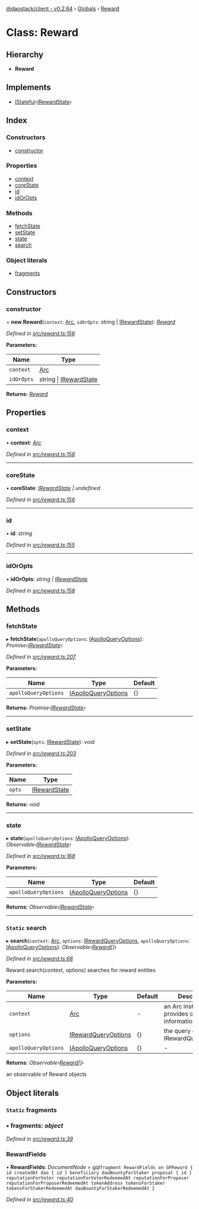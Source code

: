 [@daostack/client - v0.2.64](../README.md) › [Globals](../globals.md) › [Reward](reward.md)

# Class: Reward

## Hierarchy

* **Reward**

## Implements

* [IStateful](../interfaces/istateful.md)‹[IRewardState](../interfaces/irewardstate.md)›

## Index

### Constructors

* [constructor](reward.md#constructor)

### Properties

* [context](reward.md#context)
* [coreState](reward.md#corestate)
* [id](reward.md#id)
* [idOrOpts](reward.md#idoropts)

### Methods

* [fetchState](reward.md#fetchstate)
* [setState](reward.md#setstate)
* [state](reward.md#state)
* [search](reward.md#static-search)

### Object literals

* [fragments](reward.md#static-fragments)

## Constructors

###  constructor

\+ **new Reward**(`context`: [Arc](arc.md), `idOrOpts`: string | [IRewardState](../interfaces/irewardstate.md)): *[Reward](reward.md)*

*Defined in [src/reward.ts:156](https://github.com/daostack/client/blob/ca3cbac/src/reward.ts#L156)*

**Parameters:**

Name | Type |
------ | ------ |
`context` | [Arc](arc.md) |
`idOrOpts` | string &#124; [IRewardState](../interfaces/irewardstate.md) |

**Returns:** *[Reward](reward.md)*

## Properties

###  context

• **context**: *[Arc](arc.md)*

*Defined in [src/reward.ts:158](https://github.com/daostack/client/blob/ca3cbac/src/reward.ts#L158)*

___

###  coreState

• **coreState**: *[IRewardState](../interfaces/irewardstate.md) | undefined*

*Defined in [src/reward.ts:156](https://github.com/daostack/client/blob/ca3cbac/src/reward.ts#L156)*

___

###  id

• **id**: *string*

*Defined in [src/reward.ts:155](https://github.com/daostack/client/blob/ca3cbac/src/reward.ts#L155)*

___

###  idOrOpts

• **idOrOpts**: *string | [IRewardState](../interfaces/irewardstate.md)*

*Defined in [src/reward.ts:158](https://github.com/daostack/client/blob/ca3cbac/src/reward.ts#L158)*

## Methods

###  fetchState

▸ **fetchState**(`apolloQueryOptions`: [IApolloQueryOptions](../interfaces/iapolloqueryoptions.md)): *Promise‹[IRewardState](../interfaces/irewardstate.md)›*

*Defined in [src/reward.ts:207](https://github.com/daostack/client/blob/ca3cbac/src/reward.ts#L207)*

**Parameters:**

Name | Type | Default |
------ | ------ | ------ |
`apolloQueryOptions` | [IApolloQueryOptions](../interfaces/iapolloqueryoptions.md) |  {} |

**Returns:** *Promise‹[IRewardState](../interfaces/irewardstate.md)›*

___

###  setState

▸ **setState**(`opts`: [IRewardState](../interfaces/irewardstate.md)): *void*

*Defined in [src/reward.ts:203](https://github.com/daostack/client/blob/ca3cbac/src/reward.ts#L203)*

**Parameters:**

Name | Type |
------ | ------ |
`opts` | [IRewardState](../interfaces/irewardstate.md) |

**Returns:** *void*

___

###  state

▸ **state**(`apolloQueryOptions`: [IApolloQueryOptions](../interfaces/iapolloqueryoptions.md)): *Observable‹[IRewardState](../interfaces/irewardstate.md)›*

*Defined in [src/reward.ts:168](https://github.com/daostack/client/blob/ca3cbac/src/reward.ts#L168)*

**Parameters:**

Name | Type | Default |
------ | ------ | ------ |
`apolloQueryOptions` | [IApolloQueryOptions](../interfaces/iapolloqueryoptions.md) |  {} |

**Returns:** *Observable‹[IRewardState](../interfaces/irewardstate.md)›*

___

### `Static` search

▸ **search**(`context`: [Arc](arc.md), `options`: [IRewardQueryOptions](../interfaces/irewardqueryoptions.md), `apolloQueryOptions`: [IApolloQueryOptions](../interfaces/iapolloqueryoptions.md)): *Observable‹[Reward](reward.md)[]›*

*Defined in [src/reward.ts:68](https://github.com/daostack/client/blob/ca3cbac/src/reward.ts#L68)*

Reward.search(context, options) searches for reward entities

**Parameters:**

Name | Type | Default | Description |
------ | ------ | ------ | ------ |
`context` | [Arc](arc.md) | - | an Arc instance that provides connection information |
`options` | [IRewardQueryOptions](../interfaces/irewardqueryoptions.md) |  {} | the query options, cf. IRewardQueryOptions |
`apolloQueryOptions` | [IApolloQueryOptions](../interfaces/iapolloqueryoptions.md) |  {} | - |

**Returns:** *Observable‹[Reward](reward.md)[]›*

an observable of Reward objects

## Object literals

### `Static` fragments

### ▪ **fragments**: *object*

*Defined in [src/reward.ts:39](https://github.com/daostack/client/blob/ca3cbac/src/reward.ts#L39)*

###  RewardFields

• **RewardFields**: *DocumentNode* =  gql`fragment RewardFields on GPReward {
      id
      createdAt
      dao {
        id
      }
      beneficiary
      daoBountyForStaker
      proposal {
         id
      }
      reputationForVoter
      reputationForVoterRedeemedAt
      reputationForProposer
      reputationForProposerRedeemedAt
      tokenAddress
      tokensForStaker
      tokensForStakerRedeemedAt
      daoBountyForStakerRedeemedAt
    }`

*Defined in [src/reward.ts:40](https://github.com/daostack/client/blob/ca3cbac/src/reward.ts#L40)*
